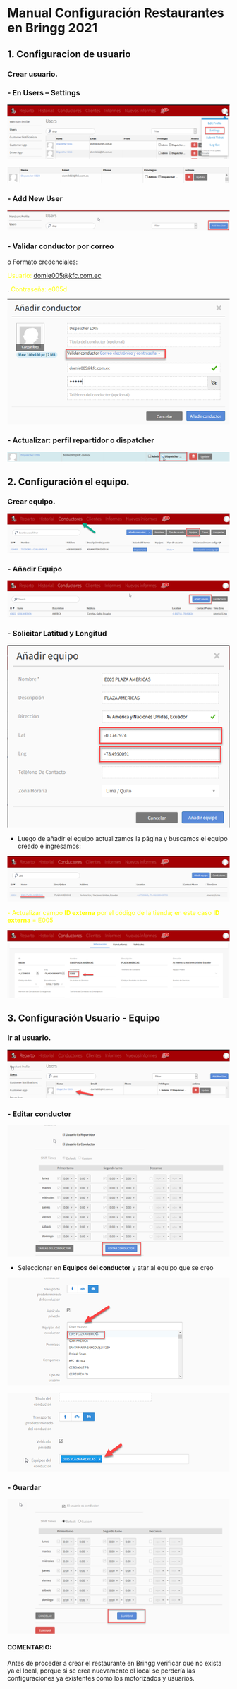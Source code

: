 # Manual Configuración Restaurantes en Bringg 2021

## **1. Configuracion de usuario** 

### **Crear usuario.**

### - **En Users – Settings**

![](img26.png)

![](img27.png)

### - **Add New User**

![](img28.png)

### - **Validar conductor por correo**

o Formato credenciales:


<font color="yellow">Usuario: domie005@kfc.com.ec</font> 

.
<font color="yellow">Contraseña: e005d</font> 


![](img29.png)


### - **Actualizar: perfil repartidor o dispatcher**

![](img30.png)

## **2. Configuración el equipo.**

### **Crear equipo.**

![](img31.png)

### **- Añadir Equipo**

![](img32.png)

### **- Solicitar Latitud y Longitud**

![](img33.png)

 - Luego de añadir el equipo actualizamos la página y buscamos el equipo creado e ingresamos:

![](img34.png)


<font color="yellow">- Actualizar campo **ID externa** por el código de la tienda; en este caso **ID externa** = E005</font> 

![](img35.png)

## **3. Configuración Usuario - Equipo**

### **Ir al usuario.**
![](img36.png)


### **- Editar conductor**

![](img37.png)




- Seleccionar en **Equipos del conductor** y atar al equipo que se creo

![](img38.png)

![](img39.png)

### **- Guardar**

![](img40.png)



#### **COMENTARIO:**

Antes de proceder a crear el restaurante en Bringg verificar que no exista ya el local, porque si se crea 
nuevamente el local se perdería las configuraciones ya existentes como los motorizados y usuarios.
